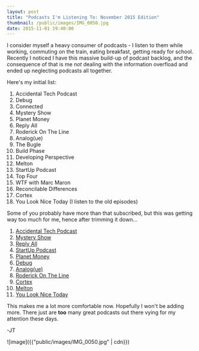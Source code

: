 ```yaml
---
layout: post
title: "Podcasts I'm Listening To: November 2015 Edition"
thumbnail: /public/images/IMG_0050.jpg
date: 2015-11-01 19:40:00
---
```


I consider myself a heavy consumer of podcasts - I listen to them while working, commuting on the train, eating breakfast, getting ready for school. Recently I noticed I have this massive build-up of podcast backlog, and the consequence of that is me _not_ dealing with the information overfload and ended up neglecting podcasts all together.

Here's my initial list:

1. Accidental Tech Podcast
2. Debug
3. Connected
4. Mystery Show
5. Planet Money
6. Reply All
7. Roderick On The Line
8. Analog(ue)
9. The Bugle
10. Build Phase
11. Developing Perspective
12. Melton
13. StartUp Podcast
14. Top Four
15. WTF with Marc Maron
16. Reconcilable Differences
17. Cortex
18. You Look Nice Today (I listen to the old episodes)

Some of you probably have more than that subscribed, but this was getting way too much for me, hence after trimming it down...

1. [Accidental Tech Podcast](http://atp.fm/)
2. [Mystery Show](https://gimletmedia.com/episode/case-6-kotter/)
3. [Reply All](https://gimletmedia.com/episode/43-the-law-that-sticks/)
4. [StartUp Podcast](https://gimletmedia.com/episode/15-married-to-your-business/)
5. [Planet Money](http://www.npr.org/sections/money/127413729/podcast/)
6. [Debug](http://www.imore.com/debug)
7. [Analog(ue)](https://www.relay.fm/analogue/63)
8. [Roderick On The Line](http://www.merlinmann.com/roderick/)
9. [Cortex](https://www.relay.fm/cortex)
10. [Melton](http://developingperspective.com)
11. [You Look Nice Today](http://developingperspective.com)

This makes me a lot more comfortable now. Hopefully I won't be adding more. There just are **too** many great podcasts out there vying for my attention these days.

-JT

![image]({{"public/images/IMG_0050.jpg" | cdn}})
